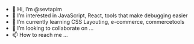 - 👋 Hi, I’m @sevtapim
- 👀 I’m interested in JavaScript, React, tools that make debugging easier
- 🌱 I’m currently learning CSS Layouting, e-commerce, commercetools
- 💞️ I’m looking to collaborate on ...
- 📫 How to reach me ...

<!---
sevtapim/sevtapim is a ✨ special ✨ repository because its `README.md` (this file) appears on your GitHub profile.
You can click the Preview link to take a look at your changes.
--->
